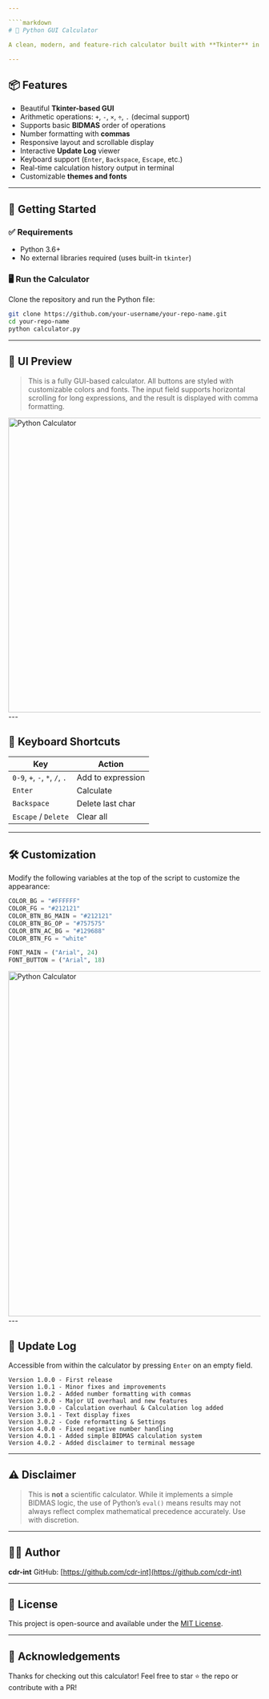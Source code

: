 ```yaml
---

````markdown
# 🧮 Python GUI Calculator

A clean, modern, and feature-rich calculator built with **Tkinter** in Python. It supports basic arithmetic operations, follows a simple **BIDMAS** rule system, and includes a scrollable history display and update log viewer. Ideal for everyday use, and perfect for learning about GUI programming in Python.

---
```


## 📦 Features

- Beautiful **Tkinter-based GUI**
- Arithmetic operations: `+`, `-`, `×`, `÷`, `.` (decimal support)
- Supports basic **BIDMAS** order of operations
- Number formatting with **commas**
- Responsive layout and scrollable display
- Interactive **Update Log** viewer
- Keyboard support (`Enter`, `Backspace`, `Escape`, etc.)
- Real-time calculation history output in terminal
- Customizable **themes and fonts**

---

## 🚀 Getting Started

### ✅ Requirements

- Python 3.6+
- No external libraries required (uses built-in `tkinter`)

### 🖥️ Run the Calculator

Clone the repository and run the Python file:

```bash
git clone https://github.com/your-username/your-repo-name.git
cd your-repo-name
python calculator.py
````

---

## 🎨 UI Preview

> This is a fully GUI-based calculator. All buttons are styled with customizable colors and fonts. The input field supports horizontal scrolling for long expressions, and the result is displayed with comma formatting.
<img width="769" height="589" alt="Python Calculator" src="https://github.com/user-attachments/assets/d133ff83-8e42-444c-a3fe-85119f2d7de3" />
---

## 🧰 Keyboard Shortcuts

| Key                            | Action            |
| ------------------------------ | ----------------- |
| `0-9`, `+`, `-`, `*`, `/`, `.` | Add to expression |
| `Enter`                        | Calculate         |
| `Backspace`                    | Delete last char  |
| `Escape` / `Delete`            | Clear all         |

---

## 🛠️ Customization

Modify the following variables at the top of the script to customize the appearance:

```python
COLOR_BG = "#FFFFFF"
COLOR_FG = "#212121"
COLOR_BTN_BG_MAIN = "#212121"
COLOR_BTN_BG_OP = "#757575"
COLOR_BTN_AC_BG = "#129688"
COLOR_BTN_FG = "white"

FONT_MAIN = ("Arial", 24)
FONT_BUTTON = ("Arial", 18)
```
<img width="1198" height="690" alt="Python Calculator" src="https://github.com/user-attachments/assets/20e85110-0144-406f-8f9d-11007f414857" />
---

## 📝 Update Log

Accessible from within the calculator by pressing `Enter` on an empty field.

```
Version 1.0.0 - First release  
Version 1.0.1 - Minor fixes and improvements  
Version 1.0.2 - Added number formatting with commas  
Version 2.0.0 - Major UI overhaul and new features  
Version 3.0.0 - Calculation overhaul & Calculation log added  
Version 3.0.1 - Text display fixes  
Version 3.0.2 - Code reformatting & Settings  
Version 4.0.0 - Fixed negative number handling  
Version 4.0.1 - Added simple BIDMAS calculation system  
Version 4.0.2 - Added disclaimer to terminal message  
```

---

## ⚠️ Disclaimer

> This is **not** a scientific calculator.
> While it implements a simple BIDMAS logic, the use of Python’s `eval()` means results may not always reflect complex mathematical precedence accurately. Use with discretion.

---

## 👨‍💻 Author

**cdr-int**
GitHub: [https://github.com/cdr-int](https://github.com/cdr-int)

---

## 📄 License

This project is open-source and available under the [MIT License](LICENSE).

---

## 🙏 Acknowledgements

Thanks for checking out this calculator! Feel free to star ⭐ the repo or contribute with a PR!

